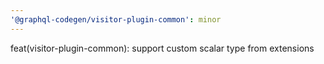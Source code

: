 ```yaml
---
'@graphql-codegen/visitor-plugin-common': minor
---
```


feat(visitor-plugin-common): support custom scalar type from extensions

